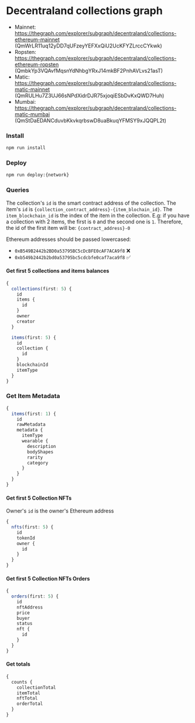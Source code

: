 # Decentraland collections graph

- Mainnet: https://thegraph.com/explorer/subgraph/decentraland/collections-ethereum-mainnet (QmWrLR11uq12yDD7qUFzeyYEFXxQiU2UcKFYZLrccCYkwk)
- Ropsten: https://thegraph.com/explorer/subgraph/decentraland/collections-ethereum-ropsten (QmbkYp3VQAvfMqsnYdNhbgYRxJ14mkBF2PnhAVLvs21asT)
- Matic: https://thegraph.com/explorer/subgraph/decentraland/collections-matic-mainnet (QmRULHu7Z3UJ66sNPdXidrDJR75xjoqiESbDvKxQWD7Huh)
- Mumbai: https://thegraph.com/explorer/subgraph/decentraland/collections-matic-mumbai (QmStDaEDANCduvbKkvkqrbswD8uaBkuqYFMSY9xJQQPL2t)

### Install

```bash
npm run install
```

### Deploy

```bash
npm run deploy:{network}
```

### Queries

The collection's `id` is the smart contract address of the collection.
The item's `id` is `{collection_contract_address}-{item_blochain_id}`. The `item_blockchain_id` is the index of the item in the collection. E.g: if you have a collection with 2 items, the first is `0` and the second one is `1`. Therefore, the id of the first item will be: `{contract_address}-0`

Ethereum addresses should be passed lowercased:

- `0xB549B2442b2BD0a53795BC5cDcBFE0cAF7ACA9f8` ❌
- `0xb549b2442b2bd0a53795bc5cdcbfe0caf7aca9f8` ✅

#### Get first 5 collections and items balances

```typescript
{
  collections(first: 5) {
    id
    items {
      id
    }
    owner
    creator
  }

  items(first: 5) {
    id
    collection {
      id
    }
    blockchainId
    itemType
  }
}
```

### Get Item Metadata

```typescript
{
  items(first: 1) {
    id
    rawMetadata
    metadata {
      itemType
      wearable {
        description
        bodyShapes
        rarity
        category
      }
    }
  }
}
```

#### Get first 5 Collection NFTs

Owner's `id` is the owner's Ethereum address

```typescript
{
  nfts(first: 5) {
    id
    tokenId
    owner {
      id
    }
  }
}
```

#### Get first 5 Collection NFTs Orders

```typescript
{
  orders(first: 5) {
    id
    nftAddress
    price
    buyer
    status
    nft {
      id
    }
  }
}
```

#### Get totals

```typescript
{
  counts {
    collectionTotal
    itemTotal
    nftTotal
    orderTotal
  }
}
```
